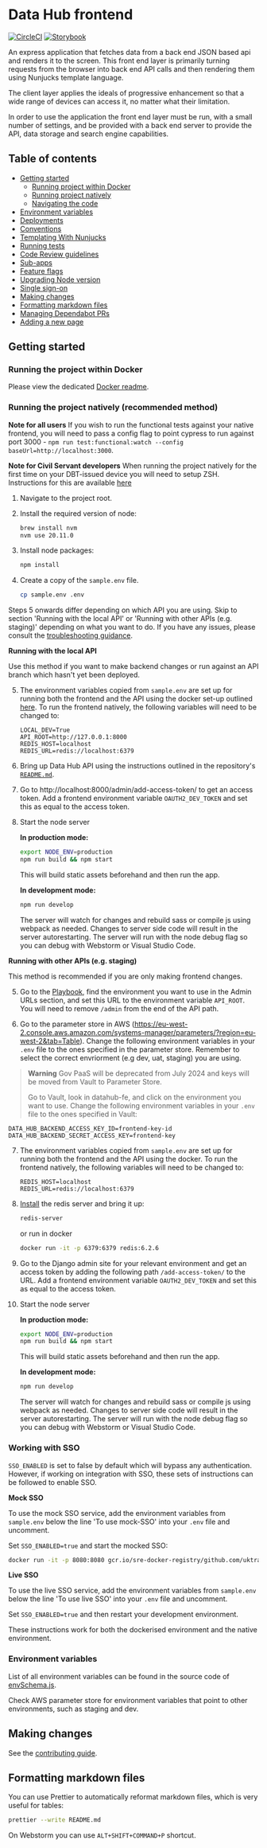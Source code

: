 # Data Hub frontend


[![CircleCI](https://circleci.com/gh/uktrade/data-hub-frontend.svg?style=svg)](https://circleci.com/gh/uktrade/data-hub-frontend)
[![Storybook](https://cdn.jsdelivr.net/gh/storybookjs/brand@master/badge/badge-storybook.svg)](https://uktrade.github.io/data-hub-frontend)

An express application that fetches data from a back end JSON based api and renders it to the screen.
This front end layer is primarily turning requests from the browser into back end API calls and then
rendering them using Nunjucks template language.

The client layer applies the ideals of progressive enhancement so that a wide range of devices can
access it, no matter what their limitation.

In order to use the application the front end layer must be run, with a small number of settings,
and be provided with a back end server to provide the API, data storage and search engine capabilities.

## Table of contents

- [Getting started](#getting-started)
  - [Running project within Docker](#running-project-within-docker)
  - [Running project natively](#running-project-natively)
  - [Navigating the code](./docs/CodePathMap.png)
- [Environment variables](#environment-variables)
- [Deployments](./docs/Deployments.md)
- [Conventions](./docs/Conventions.md)
- [Templating With Nunjucks](./docs/Templating%20with%20Nunjucks.md)
- [Running tests](./docs/Running%20tests.md)
- [Code Review guidelines](./docs/Code%20review%20guidelines.md)
- [Sub-apps](./docs/Sub-apps.md)
- [Feature flags](./docs/Feature%20flags.md)
- [Upgrading Node version](./docs/Upgrading%20Node%20version.md)
- [Single sign-on](./docs/Single%20sign-on.md)
- [Making changes](#making-changes)
- [Formatting markdown files](#formatting-markdown-files)
- [Managing Dependabot PRs](./docs/Dependabot.md)
- [Adding a new page](./docs/Adding%20a%20new%20page.md)

## Getting started

### Running the project within Docker

Please view the dedicated [Docker readme](./docs/Docker.md).

### Running the project natively (recommended method)

**Note for all users** If you wish to run the functional tests against your native frontend, you will need to pass a config flag to point cypress to run against port 3000 - `npm run test:functional:watch --config baseUrl=http://localhost:3000`.

**Note for Civil Servant developers** When running the project natively for the first time on your DBT-issued device you will need to setup ZSH. Instructions for this are available [here](./docs/ZSH%20setup.md)

1.  Navigate to the project root.

2.  Install the required version of node:

    ```bash
    brew install nvm
    nvm use 20.11.0
    ```

3.  Install node packages:

    ```bash
    npm install
    ```

4.  Create a copy of the `sample.env` file.

    ```bash
    cp sample.env .env
    ```

Steps 5 onwards differ depending on which API you are using. Skip to section 'Running with the local API' or 'Running with other APIs (e.g. staging)' depending on what you want to do. If you have any issues, please consult the [troubleshooting guidance](./docs/Troubleshooting.md).

**Running with the local API**

Use this method if you want to make backend changes or run against an API branch which hasn't yet been deployed.

5.  The environment variables copied from `sample.env` are set up for running both the frontend and the API using the docker set-up outlined [here](./docs/Docker.md). To run the frontend natively, the following variables will need to be changed to:

    ```
    LOCAL_DEV=True
    API_ROOT=http://127.0.0.1:8000
    REDIS_HOST=localhost
    REDIS_URL=redis://localhost:6379
    ```

6.  Bring up Data Hub API using the instructions outlined in the repository's [`README.md`](https://github.com/uktrade/data-hub-api/blob/develop/README.md).

7.  Go to http://localhost:8000/admin/add-access-token/ to get an access token. Add a frontend environment variable `OAUTH2_DEV_TOKEN` and set this as equal to the access token.

8.  Start the node server

    **In production mode:**

    ```bash
    export NODE_ENV=production
    npm run build && npm start
    ```

    This will build static assets beforehand and then run the app.

    **In development mode:**

    ```bash
    npm run develop
    ```

    The server will watch for changes and rebuild sass or compile js using webpack as
    needed. Changes to server side code will result in the server autorestarting.
    The server will run with the node debug flag so you can debug with Webstorm
    or Visual Studio Code.

**Running with other APIs (e.g. staging)**

This method is recommended if you are only making frontend changes.

5.  Go to the [Playbook](https://readme.trade.gov.uk/docs/playbooks/datahub.html#environments), find the environment you want to use in the Admin URLs section, and set this URL to the environment variable `API_ROOT`. You will need to remove `/admin` from the end of the API path.

6.  Go to the parameter store in AWS (https://eu-west-2.console.aws.amazon.com/systems-manager/parameters/?region=eu-west-2&tab=Table). Change the following environment variables in your `.env` file to the ones specified in the parameter store. Remember to select the correct envriorment (e.g dev, uat, staging) you are using.

> **Warning**
> Gov PaaS will be deprecated from July 2024 and keys will be moved from Vault to Parameter Store.
>
> Go to Vault, look in datahub-fe, and click on the environment you want to use. Change the following environment variables in your `.env` file to the ones specified in Vault:

```
DATA_HUB_BACKEND_ACCESS_KEY_ID=frontend-key-id
DATA_HUB_BACKEND_SECRET_ACCESS_KEY=frontend-key
```

7.  The environment variables copied from `sample.env` are set up for running both the frontend and the API using the docker. To run the frontend natively, the following variables will need to be changed to:

    ```
    REDIS_HOST=localhost
    REDIS_URL=redis://localhost:6379
    ```

8.  [Install](./docs/Installing%20redis%20natively.md) the redis server and bring it up:

    ```bash
    redis-server
    ```

    or run in docker

    ```bash
    docker run -it -p 6379:6379 redis:6.2.6
    ```

9.  Go to the Django admin site for your relevant environment and get an access token by adding the following path `/add-access-token/` to the URL. Add a frontend environment variable `OAUTH2_DEV_TOKEN` and set this as equal to the access token.

10. Start the node server

    **In production mode:**

    ```bash
    export NODE_ENV=production
    npm run build && npm start
    ```

    This will build static assets beforehand and then run the app.

    **In development mode:**

    ```bash
    npm run develop
    ```

    The server will watch for changes and rebuild sass or compile js using webpack as
    needed. Changes to server side code will result in the server autorestarting.
    The server will run with the node debug flag so you can debug with Webstorm
    or Visual Studio Code.

### Working with SSO

`SSO_ENABLED` is set to false by default which will bypass any authentication. However, if working on integration with SSO, these sets of instructions can be followed to enable SSO.

**Mock SSO**

To use the mock SSO service, add the environment variables from `sample.env` below the line 'To use mock-SSO' into your `.env` file and uncomment.

Set `SSO_ENABLED=true` and start the mocked SSO:

```bash
docker run -it -p 8080:8080 gcr.io/sre-docker-registry/github.com/uktrade/mock-sso:latest
```

**Live SSO**

To use the live SSO service, add the environment variables from `sample.env` below the line 'To use live SSO' into your `.env` file and uncomment.

Set `SSO_ENABLED=true` and then restart your development environment.

These instructions work for both the dockerised environment and the native environment.

### Environment variables

List of all environment variables can be found in the source code of [envSchema.js](./src/config/envSchema.js).

Check AWS parameter store for environment variables that point to other environments, such as staging and dev.

## Making changes

See the [contributing guide](./CONTRIBUTING.md).

## Formatting markdown files

You can use Prettier to automatically reformat markdown files, which is very useful for tables:

```bash
prettier --write README.md
```

On Webstorm you can use `ALT+SHIFT+COMMAND+P` shortcut.
